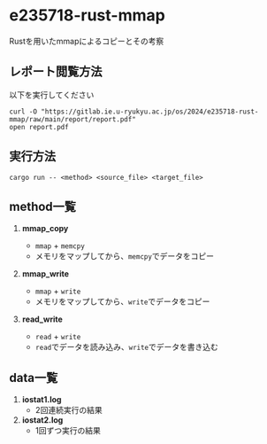 # e235718-rust-mmap

Rustを用いたmmapによるコピーとその考察

## レポート閲覧方法
以下を実行してください
```
curl -O "https://gitlab.ie.u-ryukyu.ac.jp/os/2024/e235718-rust-mmap/raw/main/report/report.pdf"
open report.pdf
```

## 実行方法
```
cargo run -- <method> <source_file> <target_file>
```

## method一覧

1. **mmap_copy**
   - `mmap` + `memcpy`
   - メモリをマップしてから、`memcpy`でデータをコピー

2. **mmap_write**
   - `mmap` + `write`
   - メモリをマップしてから、`write`でデータをコピー

3. **read_write**
   - `read` + `write`
   - `read`でデータを読み込み、`write`でデータを書き込む

## data一覧

1. **iostat1.log**
   - 2回連続実行の結果
2. **iostat2.log**
   - 1回ずつ実行の結果
